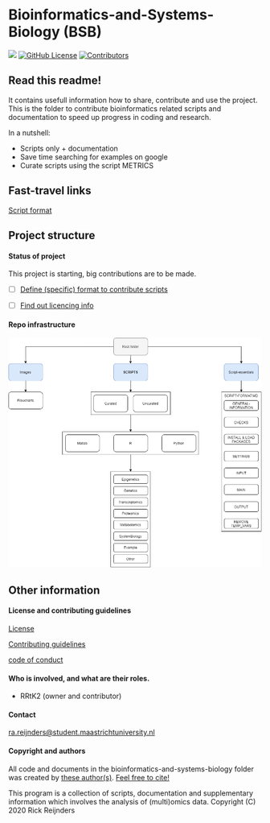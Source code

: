 # Bioinformatics-and-Systems-Biology (BSB)
![](https://img.shields.io/badge/status-Setting_up-red?style=flat-square)
[![GitHub License](https://img.shields.io/github/license/Rrtk2/bioinformatics-and-systems-biology)](https://github.com/Rrtk2/bioinformatics-and-systems-biology/blob/master/LICENSE.md) 
[![Contributors](https://img.shields.io/github/contributors/Rrtk2/bioinformatics-and-systems-biology)](https://github.com/Rrtk2/bioinformatics-and-systems-biology/blob/master/CONTRIBUTING.md) 

## Read this readme!
It contains usefull information how to share, contribute and use the project. This is the folder to contribute bioinformatics related scripts and documentation to speed up progress in coding and research.

In a nutshell:
- Scripts only + documentation
- Save time searching for examples on google
- Curate scripts using the script METRICS

## Fast-travel links
[Script format](./Documentation/Script-format-guidelines.md)


## Project structure
#### Status of project
This project is starting, big contributions are to be made.

- [ ] [Define (specific) format to contribute scripts](./Documentation/Script-format-guidelines.md)
- [ ] [Find out licencing info](./Documentation/Licence-guidelines.md)


#### Repo infrastructure
 [ ![Roottree](https://github.com/Rrtk2/bioinformatics-and-systems-biology/blob/master/Images/Flowcharts/Roottree.png)](https://github.com/Rrtk2/bioinformatics-and-systems-biology/blob/master/Images/Flowcharts/Roottree.png)
 
## Other information
#### License and contributing guidelines
[License](/LICENSE.md) 

[Contributing guidelines](/CONTRIBUTING.md) 

[code of conduct](/CODE_OF_CONDUCT.md) 

#### Who is involved, and what are their roles.
- RRtK2 (owner and contributor)

#### Contact
ra.reijnders@student.maastrichtuniversity.nl

#### Copyright and authors
All code and documents in the bioinformatics-and-systems-biology folder was created by [these author(s)](/AUTHORS.md).
[Feel free to cite!](/CITATION.cff) 

This program is a collection of scripts, documentation and supplementary information which involves the analysis of (multi)omics data.
Copyright (C) 2020  Rick Reijnders
